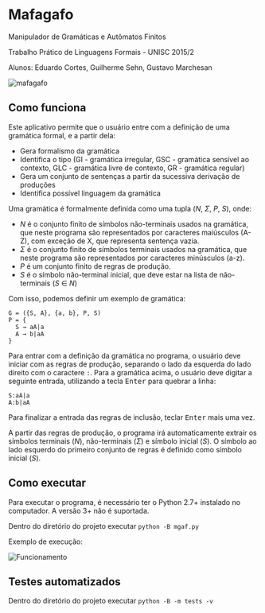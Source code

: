 # Mafagafo

Manipulador de Gramáticas e Autômatos Finitos

Trabalho Prático de Linguagens Formais - UNISC 2015/2

Alunos: Eduardo Cortes, Guilherme Sehn, Gustavo Marchesan

![mafagafo](https://cloud.githubusercontent.com/assets/830208/10118867/a42e6040-645a-11e5-8fbe-29333ffdf074.png)

## Como funciona
Este aplicativo permite que o usuário entre com a definição de uma gramática formal, e a partir dela:

- Gera formalismo da gramática
- Identifica o tipo (GI - gramática irregular, GSC - gramática sensível ao contexto, GLC - gramática livre de contexto, GR - gramática regular)
- Gera um conjunto de sentenças a partir da sucessiva derivação de produções
- Identifica possível linguagem da gramática

Uma gramática é formalmente definida como uma tupla (*N*, *Σ*, *P*, *S*), onde:

- *N* é o conjunto finito de símbolos não-terminais usados na gramática, que neste programa são representados por caracteres maiúsculos (A-Z), com exceção de X, que representa sentença vazia.
- *Σ* é o conjunto finito de símbolos terminais usados na gramática, que neste programa são representados por caracteres minúsculos (a-z).
- *P* é um conjunto finito de regras de produção.
- *S* é o símbolo não-terminal inicial, que deve estar na lista de não-terminais (*S* ∈ *N*)

Com isso, podemos definir um exemplo de gramática:

```
G = ({S, A}, {a, b}, P, S)
P = {
  S → aA|a
  A → b|aA
}
```

Para entrar com a definição da gramática no programa, o usuário deve iniciar com as regras de produção, separando o lado da esquerda do lado direito com o caractere `:`. Para a gramática acima, o usuário deve digitar a seguinte entrada, utilizando a tecla <kbd>Enter</kbd> para quebrar a linha:

```
S:aA|a
A:b|aA
```

Para finalizar a entrada das regras de inclusão, teclar <kbd>Enter</kbd> mais uma vez.

A partir das regras de produção, o programa irá automaticamente extrair os símbolos terminais (*N*), não-terminais (*Σ*) e símbolo inicial (*S*). O símbolo ao lado esquerdo do primeiro conjunto de regras é definido como símbolo inicial (*S*).

## Como executar
Para executar o programa, é necessário ter o Python 2.7+ instalado no computador. A versão 3+ não é suportada.

Dentro do diretório do projeto executar `python -B mgaf.py`

Exemplo de execução:

![Funcionamento](https://cloud.githubusercontent.com/assets/830208/10746319/b3a4a348-7c30-11e5-9146-8c5f944854b3.png)

## Testes automatizados
Dentro do diretório do projeto executar `python -B -m tests -v`
